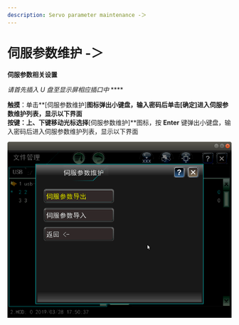```yaml
---
description: Servo parameter maintenance -＞
---
```


# 伺服参数维护 -＞

**伺服参数相关设置**

_请首先插入 U 盘至显示屏相应插口中_ ****

**触摸**：单击**\[伺服参数维护\]**图标弹出小键盘，输入密码后单击\[确定\]进入伺服参数维护列表，显示以下界面  
**按键**：上、下键移动光标选择**\[伺服参数维护\]**图标，按 **Enter** 键弹出小键盘，输入密码后进入伺服参数维护列表，显示以下界面

![](../../../.gitbook/assets/si-fu-can-shu-wei-hu%20%281%29.png)

